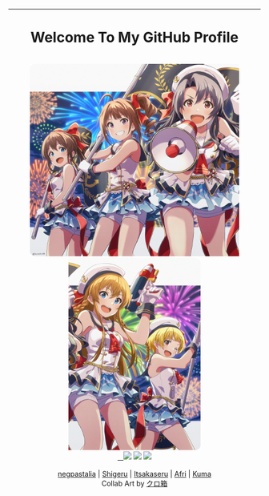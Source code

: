 ---
<h1 align="center">Welcome To My GitHub Profile</h1>
<div align="middle">
	<br/>
  <a href="https://github.com/negpastalia"><img height="384px" src="collab/2021/08/neg.png"></a><a href="https://github.com/shigeru22"><img height="384px" src="collab/2021/08/shigeru.png"></a><a href="https://github.com/Itsakaseru"><img height="384px" src="collab/2021/08/itsakaseru.png"></a><a href="https://github.com/afrisanjaya"><img height="384px" src="collab/2021/08/afri.png"></a><a href="https://github.com/Andrioeffendi31"><img height="384px" src="collab/2021/08/kuma.png"></a>
</div>
<div align="middle">
    <a href="https://itsakaseru.me">  
	<a href="https://www.linkedin.com/in/andrioeffendi/"><img src="https://api.itsakaseru.me/linkedin.svg" height="38px" /></a>
	<a href="https://www.youtube.com/channel/UC0WXUxH4nOOqy2Md9AMMZxA"><img src="https://api.itsakaseru.me/youtube.svg" height="38px" /></a>
    <img src="https://api.itsakaseru.me/github/kuma" height="38px" />
</div>
<br />
<div align="middle">
	<a href="https://github.com/negpastalia">negpastalia</a> |
	<a href="https://github.com/shigeru22">Shigeru</a> |
	<a href="https://github.com/Itsakaseru">Itsakaseru</a> |
	<a href="https://github.com/afrisanjaya">Afri</a> |
	<a href="https://github.com/Andrioeffendi31">Kuma</a>
</div>
<div align="middle">
	Collab Art by <a href="https://twitter.com/kurobako_BB">クロ箱</a>
</div>
<br />
